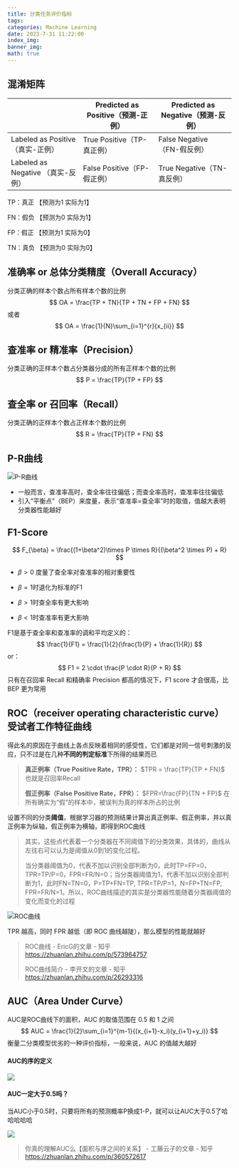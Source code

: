```yaml
---
title: 分类任务评价指标
tags: 
categories: Machine Learning
date: 2023-7-31 11:22:00
index_img: 
banner_img: 
math: true
---
```


## 混淆矩阵

|                                   | Predicted as Positive（预测-正例） | Predicted as Negative（预测-反例） |
| --------------------------------- | ---------------------------------- | ---------------------------------- |
| Labeled as Positive （真实-正例） | True Positive（TP-真正例）         | False Negative（FN-假反例）        |
| Labeled as Negative （真实-反例） | False Positive（FP-假正例）        | True Negative（TN-真反例）         |

TP：真正	【预测为1 实际为1】 

FN：假负	【预测为0 实际为1】

FP：假正	【预测为1 实际为0】

TN：真负	【预测为0 实际为0】



## 准确率 or 总体分类精度（Overall Accuracy）

分类正确的样本个数占所有样本个数的比例 
$$
OA = \frac{TP + TN}{TP + TN + FP + FN}
$$
或者
$$
OA = \frac{1}{N}\sum_{i=1}^{r}{x_{ii}}
$$


## 查准率 or 精准率（Precision）

分类正确的正样本个数占分类器分成的所有正样本个数的比例
$$
P = \frac{TP}{TP + FP}
$$


## 查全率 or 召回率（Recall）

分类正确的正样本个数占正样本个数的比例
$$
R = \frac{TP}{TP + FN}
$$




## P-R曲线

![P-R曲线](http://longls777.oss-cn-beijing.aliyuncs.com/img/image-20230731113655081.png)

- 一般而言，查准率高时，查全率往往偏低；而查全率高时，查准率往往偏低
- 引入“平衡点”（BEP）来度量，表示“查准率=查全率”时的取值，值越大表明分类器性能越好



## F1-Score

$$
F_{\beta} = \frac{(1+\beta^2)\times P \times R}{(\beta^2 \times P) + R}
$$

-  $\beta > 0$ 度量了查全率对查准率的相对重要性

- $\beta =1$时退化为标准的F1
- $\beta >1$时查全率有更大影响

- $\beta <1$时查准率有更大影响



F1是基于查全率和查准率的调和平均定义的：
$$
\frac{1}{F1} = \frac{1}{2}(\frac{1}{P} + \frac{1}{R})
$$
or：
$$
F1 = 2 \cdot \frac{P \cdot R}{P + R}
$$
只有在召回率 Recall 和精确率 Precision 都高的情况下，F1 score 才会很高，比 BEP 更为常用



## ROC（receiver operating characteristic curve）受试者工作特征曲线 

得此名的原因在于曲线上各点反映着相同的感受性，它们都是对同一信号刺激的反应，只不过是在几种**不同的判定标准**下所得的结果而已

> **真正例率（True Positive Rate，TPR）：**  $TPR = \frac{TP}{TP + FN}$ 也就是召回率Recall
>
> **假正例率（False Positive Rate，FPR）：** $FPR=\frac{FP}{TN + FP}$  在所有确实为“假”的样本中，被误判为真的样本所占的比例



设置不同的分类**阈值**，根据学习器的预测结果计算出真正例率、假正例率，并以真正例率为纵轴，假正例率为横轴，即得到ROC曲线

> 其实，这些点代表着一个分类器在不同阈值下的分类效果，具体的，曲线从左往右可以认为是阈值从0到1的变化过程。
>
> 当分类器阈值为0，代表不加以识别全部判断为0，此时TP=FP=0，TPR=TP/P=0，FPR=FR/N=0；当分类器阈值为1，代表不加以识别全部判断为1，此时FN=TN=0，P=TP+FN=TP, TPR=TP/P=1，N=FP+TN=FP, FPR=FR/N=1。所以，ROC曲线描述的其实是分类器性能随着分类器阈值的变化而变化的过程

![ROC曲线](http://longls777.oss-cn-beijing.aliyuncs.com/img/image-20230731115140261.png)

TPR 越高，同时 FPR 越低（即 ROC 曲线越陡），那么模型的性能就越好

> ROC曲线 - EricG的文章 - 知乎 https://zhuanlan.zhihu.com/p/573964757
>
> ROC曲线简介 - 李开文的文章 - 知乎 https://zhuanlan.zhihu.com/p/26293316



## AUC（Area Under Curve）

AUC是ROC曲线下的面积，AUC 的取值范围在 0.5 和 1 之间
$$
AUC = \frac{1}{2}\sum_{i=1}^{m-1}{(x_{i+1}-x_i)(y_{i+1}+y_i)}
$$
衡量二分类模型优劣的一种评价指标，一般来说，AUC 的值越大越好



#### AUC的序的定义

![](http://longls777.oss-cn-beijing.aliyuncs.com/img/image-20230731121857155.png)



#### AUC一定大于0.5吗？

 当AUC小于0.5时，只要将所有的预测概率P换成1-P，就可以让AUC大于0.5了哈哈哈哈哈

![](http://longls777.oss-cn-beijing.aliyuncs.com/img/image-20230731121749834.png)

> 你真的理解AUC么【面积与序之间的关系】 - 工藤云子的文章 - 知乎 https://zhuanlan.zhihu.com/p/360572617